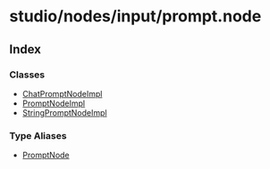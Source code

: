 # studio/nodes/input/prompt.node

## Index

### Classes

- [ChatPromptNodeImpl](classes/ChatPromptNodeImpl.md)
- [PromptNodeImpl](classes/PromptNodeImpl.md)
- [StringPromptNodeImpl](classes/StringPromptNodeImpl.md)

### Type Aliases

- [PromptNode](type-aliases/PromptNode.md)
